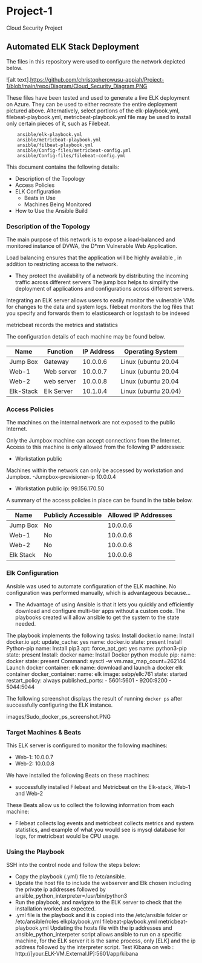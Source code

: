 # Project-1
Cloud Security Project 
## Automated ELK Stack Deployment

The files in this repository were used to configure the network depicted below.

 ![alt text].https://github.com/christopherowusu-appiah/Project-1/blob/main/repo/Diagram/Cloud_Security_Diagram.PNG

These files have been tested and used to generate a live ELK deployment on Azure. They can be used to either recreate the entire deployment pictured above. Alternatively, select portions of the elk-playbook.yml, filebeat-playbook.yml, metricbeat-playbook.yml file may be used to install only certain pieces of it, such as Filebeat.

		ansible/elk-playbook.yml
	   	ansible/metricbeat-playbook.yml
		ansible/filbeat-playbook.yml
		ansible/Config-files/metricbeat-config.yml
		ansible/Config-files/filebeat-config.yml

This document contains the following details:
- Description of the Topology
- Access Policies
- ELK Configuration
  - Beats in Use
  - Machines Being Monitored
- How to Use the Ansible Build


### Description of the Topology

The main purpose of this network is to expose a load-balanced and monitored instance of DVWA, the D*mn Vulnerable Web Application.

Load balancing ensures that the application will be highly available , in addition to restricting access to the network.
-   They protect the availability of a network by distributing the incoming traffic across different servers
	The jump box helps to simplify the deployment of applications and configurations across different servers. 

Integrating an ELK server allows users to easily monitor the vulnerable VMs for changes to the data and system logs.
filebeat monitors the log files that you specify and forwards them to elasticsearch or logstash to be indexed

metricbeat records the metrics and statistics 

The configuration details of each machine may be found below.

| Name     | Function  | IP Address | Operating System |
|----------|---------- |------------|------------------|
| Jump Box | Gateway   | 10.0.0.6   | Linux (ubuntu 20.04   |
| Web-1    | Web server| 10.0.0.7   | Linux (ubuntu 20.04   |
| Web-2    | web server| 10.0.0.8   | Linux (ubuntu 20.04   |
| Elk-Stack| Elk Server| 10.1.0.4   | Linux (ubuntu 20.04)  |

### Access Policies

The machines on the internal network are not exposed to the public Internet. 

Only the Jumpbox machine can accept connections from the Internet. Access to this machine is only allowed from the following IP addresses:
- Workstation public 

Machines within the network can only be accessed by workstation and Jumpbox.
-Jumpbox-provisioner-ip 10.0.0.4
- Workstation public ip:  99.156.170.50

A summary of the access policies in place can be found in the table below.

| Name     | Publicly Accessible | Allowed IP Addresses |
|----------|---------------------|----------------------|
| Jump Box  | No                  | 10.0.0.6       |
| Web-1       | No                  | 10.0.0.6        |
| Web-2       | No                  | 10.0.0.6        |
| Elk Stack  | No	        | 10.0.0.6         |
### Elk Configuration

Ansible was used to automate configuration of the ELK machine. No configuration was performed manually, which is advantageous because...
- The Advantage of using Ansible is that it lets you quickly and efficiently download and configure  multi-tier apps without a custom code. The playbooks created will allow ansible to get the system to the state needed.  

The playbook implements the following tasks:
Install docker.io
name: Install docker.io apt: update_cache: yes name: docker.io state: present
Install Python-pip
name: Install pip3 apt: force_apt_get: yes name: python3-pip state: present
Install: docker
name: Install Docker python module pip: name: docker state: present
Command: sysctl -w vm.max_map_count=262144
Launch docker container: elk
name: download and launch a docker elk container docker_container: name: elk image: sebp/elk:761 state: started restart_policy: always published_ports: - 5601:5601 - 9200:9200 - 5044:5044

The following screenshot displays the result of running `docker ps` after successfully configuring the ELK instance.

images/Sudo_docker_ps_screenshot.PNG


### Target Machines & Beats
This ELK server is configured to monitor the following machines:
- Web-1: 10.0.0.7
- Web-2: 10.0.0.8

We have installed the following Beats on these machines:
- successfully installed Filebeat and Metricbeat on the Elk-stack, Web-1 and Web-2

These Beats allow us to collect the following information from each machine:
- Filebeat collects log events and metricbeat collects metrics and system statistics, and example of what you would see is mysql database for logs, for metricbeat would be CPU usage.


### Using the Playbook

SSH into the control node and follow the steps below:
- Copy the playbook (.yml) file to /etc/ansible.
- Update the host file to include the webserver and Elk chosen including the   private ip addresses followed by  ansible_python_interpreter=/usr/bin/python3
- Run the playbook, and navigate to the ELK server to check that the installation worked as expected.
- .yml file is the playbook and it is copied into the /etc/ansible folder or /etc/ansible/roles 
 elkplaybook.yml
filebeat-playbook.yml
metricbeat-playbook.yml
Updating the hosts file with the ip addresses and ansible_python_interpeter script allows ansible to run on a specific machine, for the ELK server it is the same process, only [ELK] and the ip address followed by the interpreter script. 
Test Kibana on web : http://[your.ELK-VM.External.IP]:5601/app/kibana
